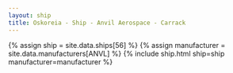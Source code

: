 ```yaml
---
layout: ship
title: Oskoreia - Ship - Anvil Aerospace - Carrack
---
```

{% assign ship = site.data.ships[56] %}
{% assign manufacturer = site.data.manufacturers[ANVL] %}
{% include ship.html ship=ship manufacturer=manufacturer %}
